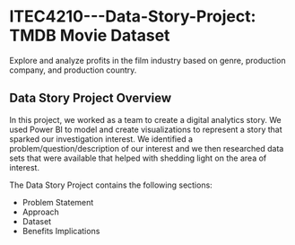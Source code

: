 # ITEC4210---Data-Story-Project: TMDB Movie Dataset
Explore and analyze profits in the film industry based on genre, production company, and production country.

## Data Story Project Overview
In this project, we worked as a team to create a digital analytics story. We used Power BI to model and create visualizations to represent a story that sparked our investigation interest. 
We identified a problem/question/description of our interest and we then researched data sets that were available that helped with shedding light on the area of interest.

The Data Story Project contains the following sections: 
- Problem Statement
- Approach
- Dataset
- Benefits Implications
